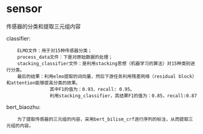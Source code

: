 # sensor
传感器的分类和提取三元组内容



classifier:
    
        ELMO文件：用于对15种传感器分类；
        process_data文件：下是对原始数据的处理；
        stacking_classifier文件：是利用stacking思想（机器学习的算法）对15种类别进行分类。
        最后的结果：利用elmo提取的词向量，然后下游任务利用残差网络（residual block）和attention能够提高分类的效果。
                    其中F1的值为：0.93，recall: 0.95。 
                    利用stacking_classifier，其结果F1的值为：0.85，recall:0.87
        
 
bert_biaozhu:

        为了提取传感器的三元组的内容，采用bert_bilism_crf进行序列的标注，从而提取三元组的内容。
        
